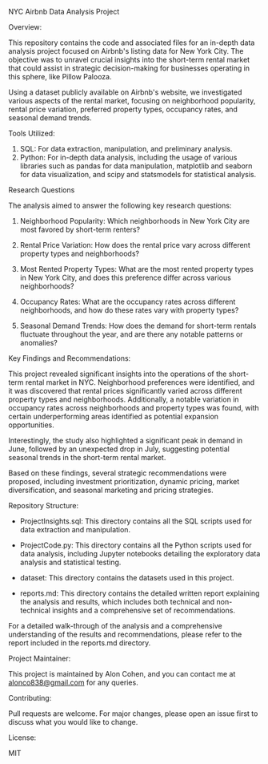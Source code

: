 NYC Airbnb Data Analysis Project


Overview:

This repository contains the code and associated files for an in-depth data analysis project focused on Airbnb's listing data for New York City. The objective was to unravel crucial insights into the short-term rental market that could assist in strategic decision-making for businesses operating in this sphere, like Pillow Palooza.

Using a dataset publicly available on Airbnb's website, we investigated various aspects of the rental market, focusing on neighborhood popularity, rental price variation, preferred property types, occupancy rates, and seasonal demand trends.


Tools Utilized:

1. SQL: For data extraction, manipulation, and preliminary analysis.
2. Python: For in-depth data analysis, including the usage of various libraries such as pandas for data manipulation, matplotlib and seaborn for data visualization, and scipy and statsmodels for statistical analysis.


Research Questions

The analysis aimed to answer the following key research questions:

1. Neighborhood Popularity: Which neighborhoods in New York City are most favored by short-term renters?

2. Rental Price Variation: How does the rental price vary across different property types and neighborhoods?

3. Most Rented Property Types: What are the most rented property types in New York City, and does this preference differ across various neighborhoods?

4. Occupancy Rates: What are the occupancy rates across different neighborhoods, and how do these rates vary with property types?

5. Seasonal Demand Trends: How does the demand for short-term rentals fluctuate throughout the year, and are there any notable patterns or anomalies?


Key Findings and Recommendations:

This project revealed significant insights into the operations of the short-term rental market in NYC. Neighborhood preferences were identified, and it was discovered that rental prices significantly varied across different property types and neighborhoods. Additionally, a notable variation in occupancy rates across neighborhoods and property types was found, with certain underperforming areas identified as potential expansion opportunities.

Interestingly, the study also highlighted a significant peak in demand in June, followed by an unexpected drop in July, suggesting potential seasonal trends in the short-term rental market.

Based on these findings, several strategic recommendations were proposed, including investment prioritization, dynamic pricing, market diversification, and seasonal marketing and pricing strategies.


Repository Structure:

* ProjectInsights.sql: This directory contains all the SQL scripts used for data extraction and manipulation.

* ProjectCode.py: This directory contains all the Python scripts used for data analysis, including Jupyter notebooks detailing the exploratory data analysis and statistical testing.

* dataset: This directory contains the datasets used in this project.

* reports.md: This directory contains the detailed written report explaining the analysis and results, which includes both technical and non-technical insights and a comprehensive set of recommendations.

For a detailed walk-through of the analysis and a comprehensive understanding of the results and recommendations, please refer to the report included in the reports.md directory.


Project Maintainer:

This project is maintained by Alon Cohen, and you can contact me at alonco838@gmail.com for any queries.


Contributing:

Pull requests are welcome. For major changes, please open an issue first to discuss what you would like to change.


License:

MIT
